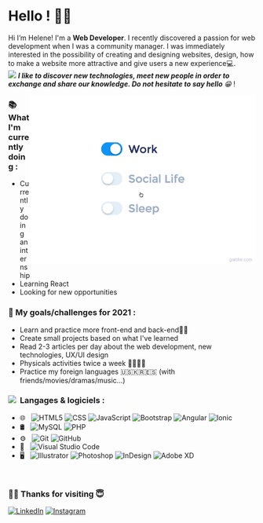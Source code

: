 <!-- Greeting -->
# Hello ! :wave::smiley:

<!--Introduction -->
Hi I’m Helene! I'm a  **Web Developer**. I recently discovered a passion for web development when I was a community manager. I was immediately interested in the possibility of creating and designing websites, design, how to make a website more attractive and give users a new experience💻.
<br>
<img src="https://media.giphy.com/media/LnQjpWaON8nhr21vNW/giphy.gif" width="40"> <em><b>I like to discover new technologies, meet new people in order to exchange and share our knowledge. Do not hesitate to say hello </b> 😁 </em>!

 


<!-- gif Image -->
<img src="https://github.com/helene90s/helene90s/blob/main/life_balance.gif" alt="side Image" align="right" width="460" height="auto" />

### 📚  What I'm currently doing : 
* Currently doing an internship
* Learning React
* Looking for new opportunities

### 🌱 My goals/challenges for 2021 :

* Learn and practice more front-end and back-end👩‍💻
* Create small projects based on what I've learned
* Read 2-3 articles per day about the web development, new technologies, UX/UI design
* Physicals activities twice a week 🚴‍♀️🏋️‍♀️
* Practice my foreign languages 🇺🇸🇰🇷🇪🇸 (with friends/movies/dramas/music…)


 ### <img src="https://media.giphy.com/media/WUlplcMpOCEmTGBtBW/giphy.gif" width="30"> &nbsp;Langages & logiciels : 


- 🌐 &nbsp;
  ![HTML5](https://img.shields.io/badge/-HTML5-333333?style=flat&logo=HTML5)
  ![CSS](https://img.shields.io/badge/-CSS-333333?style=flat&logo=CSS3&logoColor=1572B6)
  ![JavaScript](https://img.shields.io/badge/-JavaScript-333333?style=flat&logo=javascript)
  ![Bootstrap](https://img.shields.io/badge/-Bootstrap-333333?style=flat&logo=bootstrap&logoColor=563D7C)
  ![Angular](https://img.shields.io/badge/-Angular-333333?style=flat&logo=angular&logoColor=563D7C)
  ![Ionic](https://img.shields.io/badge/-Ionic-333333?style=flat&logo=ionic&logoColor=563D7C)
- 🛢 &nbsp;
  ![MySQL](https://img.shields.io/badge/-MySQL-333333?style=flat&logo=mysql)
  ![PHP](https://img.shields.io/badge/-PHP-333333?style=flat&logo=php)
- ⚙️ &nbsp;
  ![Git](https://img.shields.io/badge/-Git-333333?style=flat&logo=git)
  ![GitHub](https://img.shields.io/badge/-GitHub-333333?style=flat&logo=github)
- 🔧 &nbsp;
  ![Visual Studio Code](https://img.shields.io/badge/-Visual%20Studio%20Code-333333?style=flat&logo=visual-studio-code&logoColor=007ACC)
- 🖥 &nbsp;
  ![Illustrator](https://img.shields.io/badge/-Illustrator-333333?style=flat&logo=adobe-illustrator)
  ![Photoshop](https://img.shields.io/badge/-Photoshop-333333?style=flat&logo=adobe-photoshop)
  ![InDesign](https://img.shields.io/badge/-InDesign-333333?style=flat&logo=adobe-indesign)
  ![Adobe XD](https://img.shields.io/badge/-AdobeXD-333333?style=flat&logo=adobe-xd)
  


<br/>

<h3> 🤝🏻 Thanks for visiting 😇 </h3>

<p align="center">

<a href="https://www.linkedin.com/in/helenesambath"><img alt="LinkedIn" src="https://img.shields.io/badge/LinkedIn-Hélène%20Sambath-blue?style=flat-square&logo=linkedin"></a>
<a href="https://www.instagram.com/sate_your_appetite/"><img alt="Instagram" src="https://img.shields.io/badge/Instagram-sate__your__appetite-blue?style=flat-square&logo=instagram"></a>

</p>


